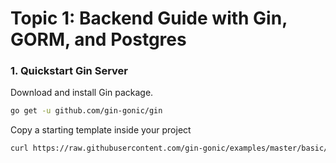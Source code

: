 # Topic 1: Backend Guide with Gin, GORM, and Postgres

### 1. Quickstart Gin Server

Download and install Gin package.

```bash
go get -u github.com/gin-gonic/gin
```

Copy a starting template inside your project

```sh
curl https://raw.githubusercontent.com/gin-gonic/examples/master/basic/main.go > main.go
```
